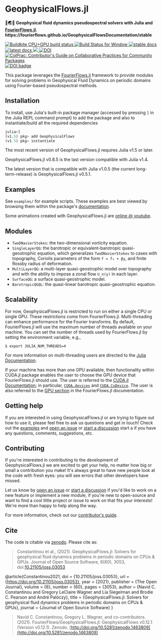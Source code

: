 # GeophysicalFlows.jl

<!-- description -->
<p>
  <strong>💨🌏🌊 Geophysical fluid dynamics pseudospectral solvers with Julia and <a href="http://github.com/FourierFlows/FourierFlows.jl">FourierFlows.jl</a>. https://fourierflows.github.io/GeophysicalFlowsDocumentation/stable</strong>
</p>

<!-- Badges -->
<p align="left">
    <a href="https://buildkite.com/julialang/geophysicalflows-dot-jl">
        <img alt="Buildkite CPU+GPU build status" src="https://img.shields.io/buildkite/4d921fc17b95341ea5477fb62df0e6d9364b61b154e050a123/master?logo=buildkite&label=Buildkite%20CPU%2BGPU">
    </a>
    <a href="https://ci.appveyor.com/project/navidcy/geophysicalflows-jl">
        <img alt="Build Status for Window" src="https://img.shields.io/appveyor/ci/navidcy/geophysicalflows-jl/master?label=Window&logo=appveyor&logoColor=white">
    </a>
    <a href="https://FourierFlows.github.io/GeophysicalFlowsDocumentation/stable">
        <img alt="stable docs" src="https://img.shields.io/badge/documentation-stable%20release-blue">
    </a>
    <a href="https://FourierFlows.github.io/GeophysicalFlowsDocumentation/dev">
        <img alt="latest docs" src="https://img.shields.io/badge/documentation-in%20development-orange">
    </a>
    <a href="https://codecov.io/gh/FourierFlows/GeophysicalFlows.jl">
        <img src="https://codecov.io/gh/FourierFlows/GeophysicalFlows.jl/branch/master/graph/badge.svg" />
    </a>
    <a href="https://doi.org/10.5281/zenodo.1463809">
        <img src="https://zenodo.org/badge/DOI/10.5281/zenodo.1463809.svg" alt="DOI">
    </a>
    <a href="https://github.com/SciML/ColPrac">
      <img alt="ColPrac: Contributor's Guide on Collaborative Practices for Community Packages" src="https://img.shields.io/badge/ColPrac-Contributor's%20Guide-blueviolet">
    </a>
    <a href="https://doi.org/10.21105/joss.03053">
      <img src="https://joss.theoj.org/papers/10.21105/joss.03053/status.svg" alt="DOI badge" >
    </a>
</p>

This package leverages the [FourierFlows.jl] framework to provide modules for solving problems in
Geophysical Fluid Dynamics on periodic domains using Fourier-based pseudospectral methods.


## Installation

To install, use Julia's  built-in package manager (accessed by pressing `]` in the Julia REPL command prompt) to add the package and also to instantiate/build all the required dependencies

```julia
julia>]
(v1.5) pkg> add GeophysicalFlows
(v1.5) pkg> instantiate
```

The most recent version of GeophysicalFlows.jl requires Julia v1.5 or later.

GeophysicalFlows.jl v0.8.5 is the last version compatible with Julia v1.4.

The latest version that is compatible with Julia v1.0.5 (the current long-term-release) is GeophysicalFlows.jl v0.5.1.


## Examples

See `examples/` for example scripts. These examples are best viewed by browsing them within 
the package's [documentation]. 

Some animations created with GeophysicalFlows.jl are [online @ youtube].


## Modules

* `TwoDNavierStokes`: the two-dimensional vorticity equation.
* `SingleLayerQG`: the barotropic or equivalent-barotropic quasi-geostrophic equation, which 
  generalizes `TwoDNavierStokes` to cases with topography, Coriolis parameters of the form 
  `f = f₀ + βy`, and finite Rossby radius of deformation.
* `MultiLayerQG`: a multi-layer quasi-geostrophic model over topography and with the ability 
  to impose a zonal flow `U_n(y)` in each layer.
* `SurfaceQG`: a surface quasi-geostrophic model.
* `BarotropicQGQL`: the quasi-linear barotropic quasi-geostrophic equation.


## Scalability

For now, GeophysicalFlows.jl is restricted to run on either a single CPU or single GPU. These
restrictions come from FourierFlows.jl. Multi-threading can enhance performance for the Fourier
transforms. By default, FourierFlows.jl will use the maximum number of threads available on 
your machine. You can set the number of threads used by FourierFlows.jl by setting the 
environment variable, e.g.,

```
$ export JULIA_NUM_THREADS=4
```

For more information on multi-threading users are directed to the [Julia Documentation](https://docs.julialang.org/en/v1/manual/multi-threading/).

If your machine has more than one GPU available, then functionality within CUDA.jl package 
enables the user to choose the GPU device that FourierFlows.jl should use. The user is referred
to the [CUDA.jl Documentation](https://juliagpu.github.io/CUDA.jl/stable/lib/driver/#Device-Management);
in particular, [`CUDA.devices`](https://juliagpu.github.io/CUDA.jl/stable/lib/driver/#CUDA.devices) 
and [`CUDA.CuDevice`](https://juliagpu.github.io/CUDA.jl/stable/lib/driver/#CUDA.CuDevice). 
The user is also referred to the [GPU section](https://fourierflows.github.io/FourierFlowsDocumentation/stable/gpu/) in the FourierFlows.jl documentation.


## Getting help

If you are interested in using GeophysicalFlows.jl or are trying to figure out how to use it, 
please feel free to ask us questions and get in touch! Check out the [examples](https://github.com/FourierFlows/GeophysicalFlows.jl/tree/master/examples) and [open an issue](https://github.com/FourierFlows/GeophysicalFlows.jl/issues/new) 
or [start a discussion](https://github.com/FourierFlows/GeophysicalFlows.jl/discussions/new) 
start a if you have any questions, comments, suggestions, etc.


## Contributing

If you're interested in contributing to the development of GeophysicalFlows.jl we are excited 
to get your help, no matter how big or small a contribution you make! It's always great to have 
new people look at the code with fresh eyes: you will see errors that other developers have missed.

Let us know by [open an issue](https://github.com/FourierFlows/GeophysicalFlows.jl/issues/new) 
or [start a discussion](https://github.com/FourierFlows/GeophysicalFlows.jl/discussions/new) 
if you'd like to work on a new feature or implement a new module, if you're new to open-source 
and want to find a cool little project or issue to work on that fits your interests! We're more 
than happy to help along the way.

For more information, check out our [contributor's guide](https://github.com/FourierFlows/GeophysicalFlows.jl/blob/master/CONTRIBUTING.md).


## Cite

The code is citable via [zenodo](https://zenodo.org). Please cite as:

> Constantinou et al., (2021). GeophysicalFlows.jl: Solvers for geophysical fluid dynamics problems in periodic domains on CPUs &amp; GPUs. Journal of Open Source Software, 6(60), 3053, doi:[10.21105/joss.03053](https://doi.org/10.21105/joss.03053)

@article{Constantinou2021,
  doi = {10.21105/joss.03053},
  url = {https://doi.org/10.21105/joss.03053},
  year = {2021},
  publisher = {The Open Journal},
  volume = {6},
  number = {60},
  pages = {3053},
  author = {Navid C. Constantinou and Gregory LeClaire Wagner and Lia Siegelman and Brodie C. Pearson and André Palóczy},
  title = {GeophysicalFlows.jl: Solvers for geophysical fluid dynamics problems in periodic domains on CPUs &amp; GPUs},
  journal = {Journal of Open Source Software}
}

> Navid C. Constantinou, Gregory L. Wagner, and co-contributors. (2021). FourierFlows/GeophysicalFlows.jl: GeophysicalFlows v0.12.1 (Version v0.12.1). Zenodo.  [http://doi.org/10.5281/zenodo.1463809](http://doi.org/10.5281/zenodo.1463809)


[FourierFlows.jl]: https://github.com/FourierFlows/FourierFlows.jl
[documentation]: https://fourierflows.github.io/GeophysicalFlowsDocumentation/dev/
[online @ youtube]: https://www.youtube.com/channel/UCO_0ugkNUwCsFUMtepwYTqw


